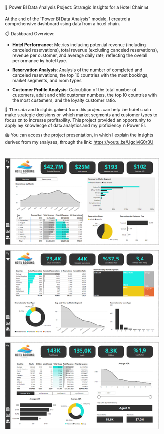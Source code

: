 🚀 Power BI Data Analysis Project: Strategic Insights for a Hotel Chain 📊

At the end of the "Power BI Data Analysis" module, I created a comprehensive dashboard using data from a hotel chain.

📋 Dashboard Overview:
- **Hotel Performance**: Metrics including potential revenue (including canceled reservations), total revenue (excluding canceled reservations), revenue per customer, and average daily rate, reflecting the overall performance by hotel type.

- **Reservation Analysis**: Analysis of the number of completed and canceled reservations, the top 10 countries with the most bookings, market segments, and room types.

- **Customer Profile Analysis**: Calculation of the total number of customers, adult and child customer numbers, the top 10 countries with the most customers, and the loyalty customer ratio.

🎯 The data and insights gained from this project can help the hotel chain make strategic decisions on which market segments and customer types to focus on to increase profitability. This project provided an opportunity to apply my knowledge of data analytics and my proficiency in Power BI. 

📻 You can access the project presentation, in which I explain the insights derived from my analyses, through the link: 
https://youtu.be/UgcIviG0r3U

<br>

![alt text](https://github.com/hilalguleryuz/powerbi_data_analysis_hotelbooking_project/blob/main/1.PNG)

![alt text](https://github.com/hilalguleryuz/powerbi_data_analysis_hotelbooking_project/blob/main/2.PNG)

![alt text](https://github.com/hilalguleryuz/powerbi_data_analysis_hotelbooking_project/blob/main/3.PNG)
